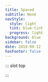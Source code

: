 ```yaml
---
title: Spaced
subtitle: None
navStyle:
  style: light
  tint: blue-tint
  progress: light
background: blue
sidebar: false
date: 2019-09-12
hasFooter: false
---
```


::: slot top

:::

<Loader current="spaced"/>

<Content-GridSection padding="is-small">

  <template v-slot:grid>
    <figure class="image parent-loading is-square span-2">
      <img class="lazyload" data-src="/images/stompy-robot/birds-eye-sketch.jpg" alt="Spaced sketching">
    </figure>
    <figure class="image parent-loading is-square span-2">
    <img class="lazyload" data-src="/images/stompy-robot/character-sketch.jpg" alt="Spaced character sketching">
    </figure>
    <figure class="image parent-loading is-square span-2">
    <img class="lazyload" data-src="/images/stompy-robot/character-model.jpg" alt="Spaced 3D modelling">
    </figure>
    <figure class="image parent-loading is-square span-2">
    <iframe class="lazyload" data-src="https://player.vimeo.com/video/424005109" frameborder="0" webkitallowfullscreen mozallowfullscreen allowfullscreen></iframe>
    </figure>
    <figure class="image parent-loading is-square span-2">
    <iframe class="lazyload" data-src="https://player.vimeo.com/video/424004636" frameborder="0" webkitallowfullscreen mozallowfullscreen allowfullscreen></iframe>
    </figure>
    <figure class="image parent-loading is-square span-2">
    <iframe class="lazyload" data-src="https://player.vimeo.com/video/424006246" frameborder="0" webkitallowfullscreen mozallowfullscreen allowfullscreen></iframe>
    </figure>
  </template>

</Content-GridSection>

<!-- <div class="container is-fullhd content">
<p>
  Spaced challenges the player to keep a fully simulated spaceship functioning in the face of routine (and not-so-routine) missions.
</p>
</div> -->


<!-- <div class="container is-fullhd content" style="overflow-y: hidden">
<div class="columns is-multiline">
  <div class="column is-one-third">
    <figure class="image is-square">
      <img class="lazyload" data-src="/images/stompy-robot/birds-eye-sketch.jpg" alt="Spaced sketching">
    </figure>
  </div>
  <div class="column is-one-third">
    <figure class="image is-square">
      <img class="lazyload" data-src="/images/stompy-robot/character-sketch.jpg" alt="Spaced sketching">
    </figure>
  </div>
  <div class="column is-one-third">
    <figure class="image is-square">
      <img class="lazyload" data-src="/images/stompy-robot/character-model.jpg" alt="Spaced sketching">
    </figure>
  </div>
  <div class="column is-one-third">
    <figure class="image is-square">
      <iframe class="lazyload" data-src="https://player.vimeo.com/video/424005109" frameborder="0" webkitallowfullscreen mozallowfullscreen allowfullscreen></iframe>
    </figure>
  </div>
  <div class="column is-one-third">
    <figure class="image is-square">
      <iframe class="lazyload" data-src="https://player.vimeo.com/video/424004636" frameborder="0" webkitallowfullscreen mozallowfullscreen allowfullscreen></iframe>
    </figure>
  </div>
  <div class="column is-one-third">
    <figure class="image is-square">
      <iframe class="lazyload" data-src="https://player.vimeo.com/video/424006246" frameborder="0" webkitallowfullscreen mozallowfullscreen allowfullscreen></iframe>
    </figure>
  </div>
  <div class="column is-two-thirds">
    <p style="padding-right: 2em;">
      Spaced challenges the player to keep a fully simulated spaceship functioning in the face of routine (and not-so-routine) missions.
    </p>
  </div>
</div>
</div> -->

<!-- <Loader current="spaced"/>

<Content-ImageFrames-SquareImagesRow  :images="[
{ url:'/images/stompy-robot/birds-eye-sketch.jpg', alt:'square test 1', caption:'Square image caption 1', slot:'slot1', iframe:false },
{ url:'/images/stompy-robot/character-sketch.jpg', alt:'square test 2', caption:'Square image caption 2', slot:'slot2', iframe:false },
{ url:'/images/stompy-robot/character-model.jpg', alt:'square test 3', caption:'Square image caption 3', slot:'slot3', iframe:false },
]">

<template slot="content">

## Spaced

<p class="subtitle">
  Cras cursus est sodales, consectetur felis eget, auctor metus. Duis egestas commodo eros in efficitur. Nullam eu consequat leo. Maecenas sit amet arcu ut mauris accumsan semper.
</p>

**Lorem ipsum dolor sit amet**, _consectetur adipiscing elit._ Praesent fermentum mauris in odio tempor, vitae tempus ante condimentum. Maecenas id nibh libero. Vivamus tristique elit eu dui mollis elementum. Vivamus sit amet semper felis. Maecenas non eros non turpis consectetur accumsan ac eget quam. Nam a sapien diam. Mauris blandit.

</template>

<template slot="slot1">

Praesent fermentum mauris in odio tempor, vitae tempus ante condimentum. Maecenas id nibh libero. Vivamus tristique elit eu dui mollis elementum.

</template>

<template slot="slot2">

Fusce ac nunc posuere, tristique nibh at, lacinia nunc. Duis eget fringilla enim. Sed elementum elementum tincidunt.

</template>

<template slot="slot3">

Maecenas sed nibh eleifend, congue felis et, malesuada eros. Nullam a metus quis eros pretium hendrerit ut a turpis.

</template>

</Content-ImageFrames-SquareImagesRow>


<Content-ImageFrames-SquareImagesRow padding="is-medium-large" :content="false" :images="[
{ url:'https://player.vimeo.com/video/424005109', alt:'Prototype video', caption:'Prototype video', slot:'slot1', iframe:true },
{ url:'https://player.vimeo.com/video/424004636', alt:'Animation sample thumbs up', caption:'Animation sample thumbs up', slot:'slot2', iframe:true },
{ url:'https://player.vimeo.com/video/424006246', alt:'Animation sample thumbs up', caption:'Animation sample running', slot:'slot3', iframe:true },
]">

<template slot="slot1">

Praesent fermentum mauris in odio tempor, vitae tempus ante condimentum. Maecenas id nibh libero. Vivamus tristique elit eu dui mollis elementum.

</template>

<template slot="slot2">

Fusce ac nunc posuere, tristique nibh at, lacinia nunc. Duis eget fringilla enim. Sed elementum elementum tincidunt.

</template>

<template slot="slot3">

Maecenas sed nibh eleifend, congue felis et, malesuada eros. Nullam a metus quis eros pretium hendrerit ut a turpis. Suspendisse posuere purus ut lectus commodo, ac pulvinar neque blandit. Mauris a volutpat neque. Ut iaculis ipsum a elementum sodales.

</template>
</Content-ImageFrames-SquareImagesRow> -->
